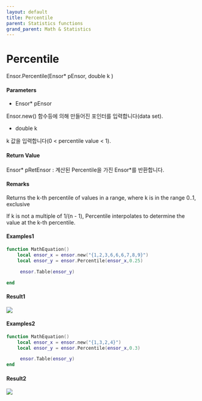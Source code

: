 ```yaml
---
layout: default
title: Percentile
parent: Statistics functions
grand_parent: Math & Statistics
---
```


# Percentile

Ensor.Percentile\(Ensor\* pEnsor, double k \)

#### Parameters

* Ensor\* pEnsor

Ensor.new\(\) 함수등에 의해 만들어진 포인터를 입력합니다\(data set\).

* double k

k 값을 입력합니다\(0 &lt; percentile value &lt; 1\).

#### Return Value

Ensor\* pRetEnsor : 계산된 Percentile을 가진  Ensor\*를 반환합니다.

#### Remarks

Returns the k-th percentile of values in a range, where k is in the range 0..1, exclusive

If k is not a multiple of 1/\(n - 1\), Percentile interpolates to determine the value at the k-th percentile.

#### Examples1

```lua
function MathEquation()
    local ensor_x = ensor.new("{1,2,3,6,6,6,7,8,9}")
    local ensor_y = ensor.Percentile(ensor_x,0.25)

     ensor.Table(ensor_y)

end
```

#### Result1

![](./StatisticsAPI/PercentileResultTable.png)

#### Examples2

```lua
function MathEquation()
    local ensor_x = ensor.new("{1,3,2,4}")
    local ensor_y = ensor.Percentile(ensor_x,0.3)

     ensor.Table(ensor_y)
end
```

#### Result2

![](./StatisticsAPI/PercentileResultTable2.png)

